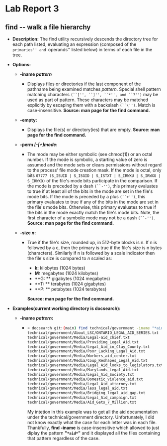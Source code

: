 # Lab Report 3

## find -- walk a file hierarchy

* **Description:** The find utility recursively descends the directory tree for each path listed, evaluating an
  expression (composed of the ``primaries'' and ``operands'' listed below) in terms of each file in
  the tree.

* **Options:**

  * **-iname _pattern_**  
    
    * Displays files or directories if the last component of the pathname being examined matches _pattern_.  Special shell pattern matching characters `(``['', ``]'', ``*'', and ``?'')` may be used as part of pattern.  These characters may be matched explicitly by escaping them with a backslash `(``\'')`. Match is case-insensitive. **Source: man page for the find command.**
    
  * **-empty:** 
  
    * Displays the file(s) or directory(ies) that are empty. **Source: man page for the find command.**
  
  * **-perm _[-|+]mode_:**
  
    *  The mode may be either symbolic (see chmod(1)) or an octal number.  If the mode is symbolic, a starting value of zero is assumed and the mode sets or clears permissions without regard to the process' file mode creation mask.  If the mode is octal, only bits `07777 (S_ISUID | S_ISGID | S_ISTXT | S_IRWXU | S_IRWXG | S_IRWXO)` of the file's mode bits participate in the comparison.  If the mode is preceded by a dash `(``-'')`, this primary evaluates to true if at least all of the bits in the mode are set in the file's mode bits.  If the mode is preceded by a plus `(``+'')`, this primary evaluates to true if any of the bits in the mode are set in the file's mode bits.  Otherwise, this primary evaluates to true if the bits in the mode exactly match the file's mode bits.  Note, the first character of a symbolic mode may not be a dash `(``-'')`. **Source: man page for the find command.**
  
  * **-size _n_:**
  
    * True if the file's size, rounded up, in 512-byte blocks is n.  If n is followed by a c, then the primary is true if the file's size is n bytes (characters).  Similarly if n is followed by a scale indicator then the file's size is compared to _n_ scaled as:
  
      * **k:** kilobytes (1024 bytes)
      * **M:** megabytes (1024 kilobytes)
      * **G: ** gigabytes (1024 megabytes)
      * **T: ** terabytes (1024 gigabytes)
      * **P: ** petabytes (1024 terabytes)
  
      **Source: man page for the find command.**

* **Examples(current working directory is docsearch):**

  * **-iname _pattern_:**

    * ```bash
      ➜ docsearch git:(main) find technical/government -iname "*aid*"
      technical/government/About_LSC/ONTARIO_LEGAL_AID_SERIES.txt
      technical/government/Media/Legal-aid_chief.txt
      technical/government/Media/Providing_Legal_Aid.txt
      technical/government/Media/Legal_Aid_in_Clay_County.txt
      technical/government/Media/Poor_Lacking_Legal_Aid.txt
      technical/government/Media/Workers_aid_center.txt
      technical/government/Media/Coup_Reshapes_Legal_Aid.txt
      technical/government/Media/Legal_Aid_looks_to_legislators.txt
      technical/government/Media/Marylands_Legal_Aid.txt
      technical/government/Media/Legal_Aid_Society.txt
      technical/government/Media/Domestic_violence_aid.txt
      technical/government/Media/Legal_Aid_attorney.txt
      technical/government/Media/less_legal_aid.txt
      technical/government/Media/Bridging_legal_aid_gap.txt
      technical/government/Media/Legal_Aid_campaign.txt
      technical/government/Media/Aid_Gets_7_Million.txt
      ```

      My intetion in this example was to get all the aid documentation under the technical/government directory. Unfortunately, I did not know exactly what the case for each letter was in each file. Thankfully, **find -iname** is case-insensitive which allowed to just diplay the pattern **"`*aid*`"** and it displayed all the files containing that pattern regardless of the case.
